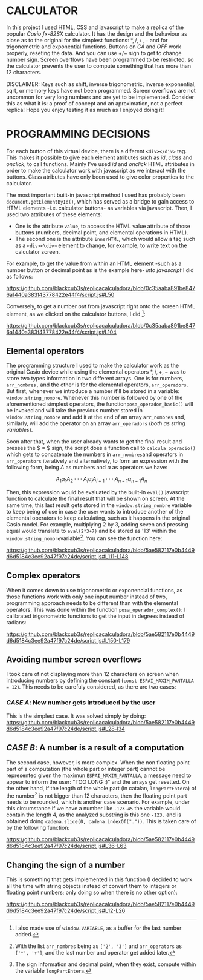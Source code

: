 # CALCULATOR

In this project I used HTML, CSS and javascript to make a replica of the popular *Casio fx-82SX* calculator. It has the design and the behaviour as close as to the original for the simplest functions: $*, /, +, -$ and for trigonometric and exponential functions. Buttons on *CA* and *OFF* work properly, reseting the data. And you can use $+/-$ sign to get to change number sign. Screen overflows have been programmed to be restricted, so the calculator prevents the user to compute something that has more than 12 characters.

DISCLAIMER: Keys such as shift, inverse trigonometric, inverse exponential, sqrt, or memory keys have not been programmed. Screen overflows are not uncommon for very long numbers and are yet to be implemented. Consider this as what it is: a proof of concept and an aproximation, not a perfect replica! Hope you enjoy testing it as much as I enjoyed doing it!

# PROGRAMMING DECISIONS

For each button of this virtual device, there is a diferent `<div></div>` tag. This makes it possible to give each element atributes such as *id*, *class* and *onclick*, to call functions. Mainly I've used *id* and *onclick* HTML attributes in order to make the calculator work with javascript as we interact with the buttons. Class atributes have only been used to give color properties to the calculator.

The most important built-in javascript method I used has probably been `document.getElementById()`, which has served as a bridge to gain access to HTML elements -i.e. calculator buttons- as variables via javascript. Then, I used two attributes of these elements: 
    
* One is the attribute `value`, to access the HTML value attribute of those buttons (numbers, decimal point, and elemental operations in HTML).
* The second one is the attribute `innerHTML`, which would allow a tag such as a `<div><\div>` element to change, for example, to write text on the calculator screen. 

For example, to get the value from within an HTML element -such as a number button or decimal point as is the example here- *into javascript* I did as follows:

https://github.com/blackcub3s/replicacalculadora/blob/0c35aaba891be8476a1440a383f43778422e44f4/script.js#L50
 
Conversely, to get a number *out* from javascript right onto the screen HTML element, as we clicked on the calculator buttons, I did [^2]:

https://github.com/blackcub3s/replicacalculadora/blob/0c35aaba891be8476a1440a383f43778422e44f4/script.js#L104

## Elemental operators

The programming structure I used to make the calculator work as the original Casio device while using the elemental operators $*, /, +, -$ was to store two types information in two different arrays. One is for numbers, `arr_nombres,` and the other is for the elemental operators, `arr_operadors`. But first, whenever we introduce a number it'll be stored in a variable: `window.string_nombre`. Whenever this number is followed by one of the aforementioned simplest operators, the function`posa_operador_basic()` will be invoked and will take the previous number stored in `window.string_nombre` and add it at the end of an array `arr_nombres` and, similarly, will add the operator on an array `arr_operadors` (*both as string variables*).

Soon after that, when the user already wants to get the final result and presses the $ = $ sign, the script does a function call to `calcula_operacio()` which gets to concatenate the numbers in `arr_nombres`and operators in `arr_operators` iteratively and alternatively, to form an expression with the following form, being $A$ as numbers and $\alpha$ as operators we have:

$$ A_1 \alpha_1 A_{2} \cdot \cdot \cdot A_i \alpha_i A_{i+1} \cdot \cdot \cdot A_{n-1} \alpha_{n-1} A_n $$

Then, this expression would be evaluated by the built-in `eval()` javascript function to calculate the final result that will be shown on screen. At the same time, this last result gets stored in the `window.string_nombre` variable to keep being of use in case the user wants to introduce another of the elemental operators to keep calculating, such as it happens in the original Casio model. For example, multiplying 2 by 3, adding seven and pressing equal would translate to `eval(2*3+7)` and be stored as '13' within the `window.string_nombre`variable[^1]. You can see the function here:

https://github.com/blackcub3s/replicacalculadora/blob/5ae582117e0b4449d6d5184c3ee92a47f97c24de/script.js#L111-L148

## Complex operators

When it comes down to use trigonometric or exponencial functions, as those functions work with only one input number instead of two, programming approach needs to be different than with the elemental operators. This was done within the function `posa_operador_complex()`: I calibrated trigonometric functions to get the input in degrees instead of radians:

https://github.com/blackcub3s/replicacalculadora/blob/5ae582117e0b4449d6d5184c3ee92a47f97c24de/script.js#L150-L179

## Avoiding number screen overflows

I took care of not displaying more than 12 characters on screen when introducing numbers by defining the constant (`const ESPAI_MAXIM_PANTALLA = 12`). This needs to be carefuly considered, as there are two cases:

### *CASE A*: New number gets introduced by the user

This is the simplest case. It was solved simply by doing:
https://github.com/blackcub3s/replicacalculadora/blob/5ae582117e0b4449d6d5184c3ee92a47f97c24de/script.js#L28-l34

## *CASE B*: A number is a result of a computation

The second case, however, is more complex. When the non floating point part of a computation (the whole part or integer part) cannot be represented given the maximun `ESPAI_MAXIM_PANTALLA`, a message need to appear to inform the user: "TOO LONG :)" and the arrays get resetted. On the other hand, if the length of the whole part (in catalan, `longPartEntera`) of the number[^3] is not bigger than 12 characters, then the floating point part needs to be rounded, which is another case scenario. For example, under this circumstance if we have a number like `-123.45` the variable would contain the length 4, as the analyzed substring is this one `-123.` and is obtained doing `cadena.slice(0, cadena.indexOf("."))`. This is taken care of by the following function:

https://github.com/blackcub3s/replicacalculadora/blob/5ae582117e0b4449d6d5184c3ee92a47f97c24de/script.js#L36-L63




## Changing the sign of a number
This is something that gets implemented in this function (I decided to work all the time with string objects instead of convert them to integers or floating point numbers; only doing so when there is no other option):

https://github.com/blackcub3s/replicacalculadora/blob/5ae582117e0b4449d6d5184c3ee92a47f97c24de/script.js#L12-L26

[^1]: With the list `arr_nombres` being as `['2', '3']` and `arr_operators` as `['*', '+']`, and the last number and operator get added later.

[^2]: I also  made use of `window.VARIABLE`, as a buffer for the last number added.

[^3]: The sign information and decimal point, when they exist, compute within the variable `longPartEntera`.